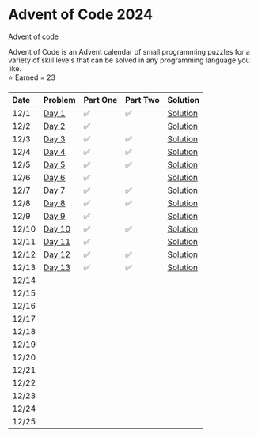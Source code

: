 # Advent of Code 2024 

[Advent of code](https://adventofcode.com/)

Advent of Code is an Advent calendar of small programming puzzles for a variety of skill levels that can be solved in any programming language you like.   
⭐ Earned = 23

| Date  | Problem                                      | Part One | Part Two | Solution                                                           |
| :---- | :------------------------------------------- | :------- | :------- | :----------------------------------------------------------------- |
| 12/1  | [Day 1](https://adventofcode.com/2024/day/1) |    ✅    |    ✅   | [Solution](https://github.com/FacuReartes/AOC2024/tree/main/day01) | 
| 12/2  | [Day 2](https://adventofcode.com/2024/day/2) |    ✅    |         | [Solution](https://github.com/FacuReartes/AOC2024/tree/main/day02) |
| 12/3  | [Day 3](https://adventofcode.com/2024/day/3) |    ✅    |    ✅   | [Solution](https://github.com/FacuReartes/AOC2024/tree/main/day03) |
| 12/4  | [Day 4](https://adventofcode.com/2024/day/4) |    ✅    |    ✅   | [Solution](https://github.com/FacuReartes/AOC2024/tree/main/day04) |
| 12/5  | [Day 5](https://adventofcode.com/2024/day/5) |    ✅    |    ✅   | [Solution](https://github.com/FacuReartes/AOC2024/tree/main/day05) |
| 12/6  | [Day 6](https://adventofcode.com/2024/day/6) |    ✅    |         | [Solution](https://github.com/FacuReartes/AOC2024/tree/main/day06) |
| 12/7  | [Day 7](https://adventofcode.com/2024/day/7) |    ✅    |    ✅   | [Solution](https://github.com/FacuReartes/AOC2024/tree/main/day07) |
| 12/8  | [Day 8](https://adventofcode.com/2024/day/8) |    ✅    |    ✅   | [Solution](https://github.com/FacuReartes/AOC2024/tree/main/day08) |
| 12/9  | [Day 9](https://adventofcode.com/2024/day/9) |    ✅    |         | [Solution](https://github.com/FacuReartes/AOC2024/tree/main/day09) |
| 12/10 | [Day 10](https://adventofcode.com/2024/day/10) |    ✅    |    ✅   | [Solution](https://github.com/FacuReartes/AOC2024/tree/main/day10) |
| 12/11 | [Day 11](https://adventofcode.com/2024/day/11) |    ✅    |         | [Solution](https://github.com/FacuReartes/AOC2024/tree/main/day11) |
| 12/12 | [Day 12](https://adventofcode.com/2024/day/12) |    ✅    |    ✅   | [Solution](https://github.com/FacuReartes/AOC2024/tree/main/day12) |
| 12/13 | [Day 13](https://adventofcode.com/2024/day/13) |    ✅    |    ✅   | [Solution](https://github.com/FacuReartes/AOC2024/tree/main/day13) |
| 12/14 |                                                |           |         |                                                                    |
| 12/15 |                                                |           |         |                                                                    |
| 12/16 |                                                |           |         |                                                                    |
| 12/17 |                                                |           |         |                                                                    |
| 12/18 |                                                |           |         |                                                                    |
| 12/19 |                                                |           |         |                                                                    |
| 12/20 |                                                |           |         |                                                                    |
| 12/21 |                                                |           |         |                                                                    |
| 12/22 |                                                |           |         |                                                                    |
| 12/23 |                                                |           |         |                                                                    |
| 12/24 |                                                |           |         |                                                                    |
| 12/25 |                                                |           |         |                                                                    |